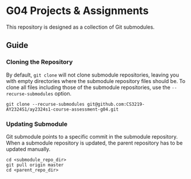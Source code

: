 # G04 Projects & Assignments

This repository is designed as a collection of Git submodules.

## Guide
### Cloning the Repository

By default, `git clone` will not clone submodule repositories, leaving you with empty directories where the submodule repository files should be. To clone all files including those of the submodule repositories, use the `--recurse-submodules` option.

```
git clone --recurse-submodules git@github.com:CS3219-AY2324S1/ay2324s1-course-assessment-g04.git
```

### Updating Submodule

Git submodule points to a specific commit in the submodule repository. When a submodule repository is updated, the parent repository has to be updated manually.

```
cd <submodule_repo_dir>
git pull origin master
cd <parent_repo_dir>
```
